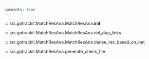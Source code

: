 ```yaml
---
comments: true
---
```


<a id="init"></a>
::: src.gotrackit.MatchResAna.MatchResAna.__init__

<a id="del_dup_links"></a>
::: src.gotrackit.MatchResAna.MatchResAna.del_dup_links

<a id="dense_res_based_on_net"></a>
::: src.gotrackit.MatchResAna.MatchResAna.dense_res_based_on_net

<a id="generate_check_file"></a>
::: src.gotrackit.MatchResAna.generate_check_file
